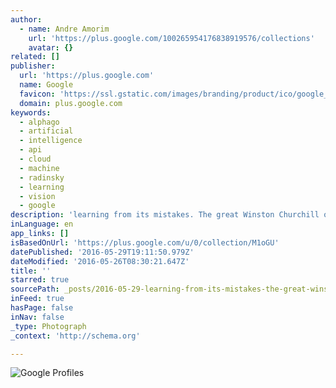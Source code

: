 ```yaml
---
author:
  - name: Andre Amorim
    url: 'https://plus.google.com/100265954176838919576/collections'
    avatar: {}
related: []
publisher:
  url: 'https://plus.google.com'
  name: Google
  favicon: 'https://ssl.gstatic.com/images/branding/product/ico/google_plus_alldp.ico'
  domain: plus.google.com
keywords:
  - alphago
  - artificial
  - intelligence
  - api
  - cloud
  - machine
  - radinsky
  - learning
  - vision
  - google
description: 'learning from its mistakes. The great Winston Churchill once said, "All men make mistakes, but only wise men learn from their mistakes." This is most definitely a noble pursuit and worthy ambition for any mere mortal.﻿'
inLanguage: en
app_links: []
isBasedOnUrl: 'https://plus.google.com/u/0/collection/M1oGU'
datePublished: '2016-05-29T19:11:50.979Z'
dateModified: '2016-05-26T08:30:21.647Z'
title: ''
starred: true
sourcePath: _posts/2016-05-29-learning-from-its-mistakes-the-great-winston-churchill-once.md
inFeed: true
hasPage: false
inNav: false
_type: Photograph
_context: 'http://schema.org'

---
```

![Google Profiles](https://lh3.googleusercontent.com/-QaJSyKuV-DA/Vl9StBtBVOI/AAAAAAAAZKg/F3TeFmJyk5E/w426-h283/oracle_machine.jpg)